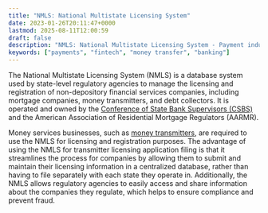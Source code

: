 ```yaml
---
title: "NMLS: National Multistate Licensing System"
date: 2023-01-26T20:11:47+0000
lastmod: 2025-08-11T12:00:59
draft: false
description: "NMLS: National Multistate Licensing System - Payment industry knowledge and insights"
keywords: ["payments", "fintech", "money transfer", "banking"]
---
```


The National Multistate Licensing System (NMLS) is a database system used by state-level regulatory agencies to manage the licensing and registration of non-depository financial services companies, including mortgage companies, money transmitters, and debt collectors. It is operated and owned by the [Conference of State Bank Supervisors (CSBS)](https://faisalkhanllc.xyz/resources/payments-wiki/c/conference-of-state-bank-supervisors-csbs/) and the American Association of Residential Mortgage Regulators (AARMR).

Money services businesses, such as [money transmitters](https://faisalkhanllc.xyz/resources/payments-wiki/m/money-transmitter/), are required to use the NMLS for licensing and registration purposes. The advantage of using the NMLS for transmitter licensing application filing is that it streamlines the process for companies by allowing them to submit and maintain their licensing information in a centralized database, rather than having to file separately with each state they operate in. Additionally, the NMLS allows regulatory agencies to easily access and share information about the companies they regulate, which helps to ensure compliance and prevent fraud.